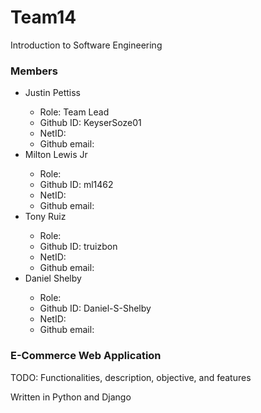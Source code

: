 # Team14
Introduction to Software Engineering

<h3>Members</h3>
<ul>
  <li>Justin Pettiss</li>
    <ul>
      <li>Role: Team Lead</li>
      <li>Github ID: KeyserSoze01</li>
      <li>NetID: </li>
      <li>Github email: </li>
    </ul>
  <li>Milton Lewis Jr</li>
    <ul>
      <li>Role: </li>
      <li>Github ID: ml1462</li>
      <li>NetID: </li>
      <li>Github email: </li>
    </ul>
  <li>Tony Ruiz</li>
    <ul>
      <li>Role: </li>
      <li>Github ID: truizbon</li>
      <li>NetID: </li>
      <li>Github email: </li>
    </ul>
  <li>Daniel Shelby</li>
    <ul>
      <li>Role: </li>
      <li>Github ID: Daniel-S-Shelby</li>
      <li>NetID: </li>
      <li>Github email: </li>
    </ul>
 </ul>

<h3>E-Commerce Web Application</h3>
<p>TODO: Functionalities, description, objective, and features</p>
<p>Written in Python and Django</p>
